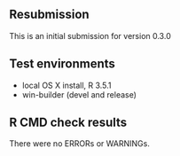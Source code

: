 ## Resubmission
This is an initial submission for version 0.3.0

## Test environments
* local OS X install, R 3.5.1
* win-builder (devel and release)

## R CMD check results
There were no ERRORs or WARNINGs. 


